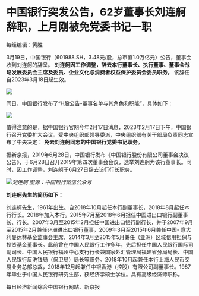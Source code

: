 # 中国银行突发公告，62岁董事长刘连舸辞职，上月刚被免党委书记一职

每经编辑：黄胜

3月19日，中国银行（601988.SH，3.48元/股，总市值1.0万亿元）公告，董事会收到刘连舸的辞呈。
**刘连舸因工作调整，辞去本行董事长、执行董事、董事会战略发展委员会主席及委员、企业文化与消费者权益保护委员会委员职务。**
该辞任自2023年3月18日起生效。

![](https://inews.gtimg.com/om_bt/O1iQ1UesTNXFXmjIUWbUZbyFcCzNgqMtem_vtIjTDAUjEAA/1000)

同日，中国银行发布了“H股公告-董事名单与其角色和职能”，具体如下：

![](https://inews.gtimg.com/om_bt/Oo033fiZYk8F4Zt26nAbbqlKZ3fBXedVXF_kr2G_PWu_IAA/1000)

值得注意的是，据中国银行官网今年2月17日消息，2023年2月17日下午，中国银行召开党委扩大会议。受中央组织部领导委派，中央组织部有关干部局负责同志宣布了中央决定：
**免去刘连舸同志的中国银行党委书记职务。**

据新京报，2019年6月28日，中国银行发布《中国银行股份有限公司董事会决议公告》，于6月28日召开2019年第四次董事会会议，选举刘连舸为该行董事长。同时，因工作调整，刘连舸于6月27日辞去该行行长职务。

![](https://inews.gtimg.com/om_bt/O5rs77iSo05W0Hj4eCT6Y3OcAXEsOgFCGGlk7WQuaGZ9AAA/1000)_刘连舸
图源：中国银行微信公众号_

**刘连舸先生的简历如下：**

刘连舸先生，1961年出生。自2018年10月起任本行副董事长，2018年8月起任本行行长。2018年加入本行。2015年7月至2018年6月担任中国进出口银行副董事长、行长。2007年3月至2015年2月担任中国进出口银行副行长，并于2007年9月至2015年2月兼任非洲进出口银行董事，2009年3月至2015年6月兼任中国-
意大利曼达林基金监事会主席，2014年3月至2015年5月兼任（亚洲）区域信用担保与投资基金董事长。此前曾在中国人民银行工作多年，先后担任中国人民银行国际司副司长、中国人民银行福州中心支行行长兼国家外汇管理局福建省分局局长、中国人民银行反洗钱局（保卫局）局长等职务。2018年10月起兼任本行上海人民币交易业务总部总裁，2018年12月起兼任中银香港（控股）有限公司副董事长。1987年毕业于中国人民银行研究生部，获经济学硕士学位。具有高级经济师职称。

每日经济新闻综合中国银行网站、新京报

